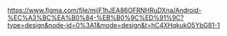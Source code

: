 https://www.figma.com/file/mijF1hJEA86OFRNHRuDXna/Android-%EC%A3%BC%EA%B0%84-%EB%B0%9C%ED%91%9C?type=design&node-id=0%3A1&mode=design&t=hC4XHqkukO5YbG81-1
